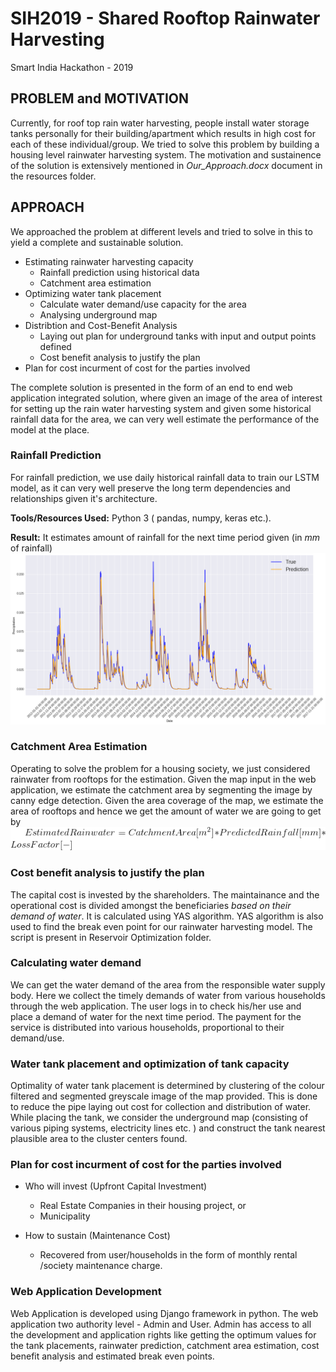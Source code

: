 # SIH2019 - Shared Rooftop Rainwater Harvesting
Smart India Hackathon - 2019

## PROBLEM and MOTIVATION
Currently, for roof top rain water harvesting, people install water storage tanks personally for their building/apartment which results in high cost for each of these individual/group. We tried to solve this problem by building a housing level rainwater harvesting system. The motivation and sustainence of the solution is extensively mentioned in *Our_Approach.docx* document in the resources folder.

## APPROACH
We approached the problem at different levels and tried to solve in this to yield a complete and sustainable solution. 
- Estimating rainwater harvesting capacity
	- Rainfall prediction using historical data 
	- Catchment area estimation
- Optimizing water tank placement
	- Calculate water demand/use capacity for the area
	- Analysing underground map
- Distribtion and Cost-Benefit Analysis
	- Laying out plan for underground tanks with input and output points defined
	- Cost benefit analysis to justify the plan
- Plan for cost incurment of cost for the parties involved

The complete solution is presented in the form of an end to end web application integrated solution, where given an image of the area of interest for setting up the rain water harvesting system and given some historical rainfall data for the area, we can very well estimate the performance of the model at the place.

### Rainfall Prediction
For rainfall prediction, we use daily historical rainfall data to train our LSTM model, as it can very well preserve the long term dependencies and relationships given it's architecture. 

**Tools/Resources Used:** Python 3 ( pandas, numpy, keras etc.). 

**Result:** It estimates amount of rainfall for the next time period given (in *mm* of rainfall)
![](data/Rainfall_prediction.png)

### Catchment Area Estimation
Operating to solve the problem for a housing society, we just considered rainwater from rooftops for the estimation. Given the map input in the web application, we estimate the catchment area by segmenting the image by canny edge detection. Given the area coverage of the map, we estimate the area of rooftops and hence we get the amount of water we are going to get by
![](data/CodeCogsEqn.gif)

### Cost benefit analysis to justify the plan
The capital cost is invested by the shareholders. The maintainance and the operational cost is divided amongst the beneficiaries *based on their demand of water*. It is calculated using YAS algorithm. YAS algorithm is also used to find the break even point for our rainwater harvesting model. The script is present in Reservoir Optimization folder. 


### Calculating water demand
We can get the water demand of the area from the responsible water supply body. Here we collect the timely demands of water from various households through the web application. The user logs in to check his/her use and place a demand of water for the next time period. The payment for the service is distributed into various households, proportional to their demand/use. 

### Water tank placement and optimization of tank capacity
Optimality of water tank placement is determined by clustering of the colour filtered and segmented greyscale image of the map provided. This is done to reduce the pipe laying out cost for collection and distribution of water. While placing the tank, we consider the underground map (consisting of various piping systems, electricity lines etc. ) and construct the tank nearest plausible area to the cluster centers found. 

### Plan for cost incurment of cost for the parties involved
- Who will invest (Upfront Capital Investment) 
    - Real Estate Companies in their housing project, or
    - Municipality

- How to sustain (Maintenance Cost)
    - Recovered from user/households in the form of monthly rental /society maintenance charge. 

### Web Application Development
Web Application is developed using Django framework in python. The web application two authority level - Admin and User.
Admin has access to all the development and application rights like getting the optimum values for the tank placements, rainwater prediction, catchment area estimation, cost benefit analysis and estimated break even points. 
![]()

